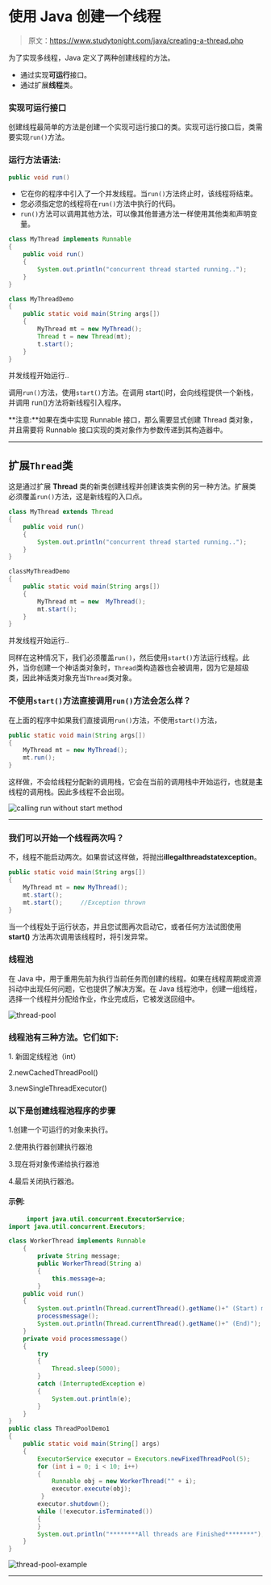 # 使用 Java 创建一个线程

> 原文：<https://www.studytonight.com/java/creating-a-thread.php>

为了实现多线程，Java 定义了两种创建线程的方法。

*   通过实现**可运行**接口。
*   通过扩展**线程**类。

### 实现可运行接口

创建线程最简单的方法是创建一个实现可运行接口的类。实现可运行接口后，类需要实现`run()`方法。

### 运行方法语法:

```java
public void run()
```

*   它在你的程序中引入了一个并发线程。当`run()`方法终止时，该线程将结束。
*   您必须指定您的线程将在`run()`方法中执行的代码。
*   `run()`方法可以调用其他方法，可以像其他普通方法一样使用其他类和声明变量。

```java
class MyThread implements Runnable
{
    public void run()
    {
        System.out.println("concurrent thread started running..");
    }
}

class MyThreadDemo
{
    public static void main(String args[])
    {
        MyThread mt = new MyThread();
        Thread t = new Thread(mt);
        t.start();
    }
} 
```

并发线程开始运行..

调用`run()`方法，使用`start()`方法。在调用 start()时，会向线程提供一个新栈，并调用 run()方法将新线程引入程序。

**注意:**如果在类中实现 Runnable 接口，那么需要显式创建 Thread 类对象，并且需要将 Runnable 接口实现的类对象作为参数传递到其构造器中。

* * *

## 扩展`Thread`类

这是通过扩展 **Thread** 类的新类创建线程并创建该类实例的另一种方法。扩展类必须覆盖`run()`方法，这是新线程的入口点。

```java
class MyThread extends Thread
{
 	public void run()
 	{
  		System.out.println("concurrent thread started running..");
 	}
}

classMyThreadDemo
{
 	public static void main(String args[])
 	{
  		MyThread mt = new  MyThread();
  		mt.start();
 	}
}
```

并发线程开始运行..

同样在这种情况下，我们必须覆盖`run()`，然后使用`start()`方法运行线程。此外，当你创建一个神话类对象时，`Thread`类构造器也会被调用，因为它是超级类，因此神话类对象充当`Thread`类对象。

### 不使用`start()`方法直接调用`run()`方法会怎么样？

在上面的程序中如果我们直接调用`run()`方法，不使用`start()`方法，

```java
public static void main(String args[])
{
 	MyThread mt = new MyThread();
	mt.run();
}
```

这样做，不会给线程分配新的调用栈，它会在当前的调用栈中开始运行，也就是**主**线程的调用栈。因此多线程不会出现。

![calling run without start method](img/4070bfbc5402435e946d3b72a4453ef8.png)

* * *

### 我们可以开始一个线程两次吗？

不，线程不能启动两次。如果尝试这样做，将抛出**illegalthreadstatexception**。

```java
public static void main(String args[])
{
 	MyThread mt = new MyThread();
 	mt.start();
 	mt.start();		//Exception thrown
}
```

当一个线程处于运行状态，并且您试图再次启动它，或者任何方法试图使用 **start()** 方法再次调用该线程时，将引发异常。

### 线程池

在 Java 中，用于重用先前为执行当前任务而创建的线程。如果在线程周期或资源抖动中出现任何问题，它也提供了解决方案。在 Java 线程池中，创建一组线程，选择一个线程并分配给作业，作业完成后，它被发送回组中。

![thread-pool](img/39f304f62d68d7816f6a3c26e12bd59c.png)

### 线程池有三种方法。它们如下:

1\. 新固定线程池（int）

2.newCachedThreadPool()

3.newSingleThreadExecutor()

### 以下是创建线程池程序的步骤

1.创建一个可运行的对象来执行。

2.使用执行器创建执行器池

3.现在将对象传递给执行器池

4.最后关闭执行器池。

#### **示例:**

```java
	 import java.util.concurrent.ExecutorService;
import java.util.concurrent.Executors;

class WorkerThread implements Runnable 
	{
		private String message;
		public WorkerThread(String a)
		{
			this.message=a;
		}
    public void run() 
	{
        System.out.println(Thread.currentThread().getName()+" (Start) message = "+message);
        processmessage();
        System.out.println(Thread.currentThread().getName()+" (End)");
    }
    private void processmessage() 
	{
        try 
		{  
			Thread.sleep(5000);  
		} 
		catch (InterruptedException e) 
		{
			System.out.println(e);
		}
    }
}
public class ThreadPoolDemo1 
{ 
    public static void main(String[] args) 
	{
        ExecutorService executor = Executors.newFixedThreadPool(5);
        for (int i = 0; i < 10; i++) 
		{
            Runnable obj = new WorkerThread("" + i);
            executor.execute(obj);
         }
        executor.shutdown();
        while (!executor.isTerminated()) 
		{
        }
        System.out.println("********All threads are Finished********");
    }
} 

```

![thread-pool-example](img/e2d11c2ef380865c1a04b30428a87734.png)

* * *